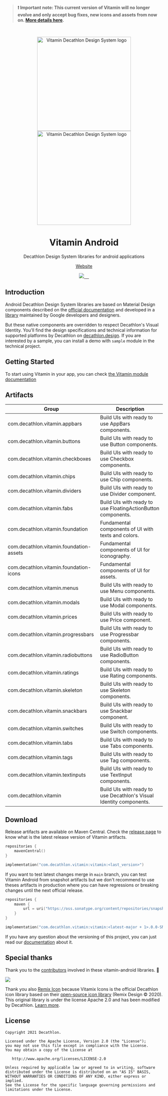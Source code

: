 > **❗ Important note: This current version of Vitamin will no longer evolve and only accept bug fixes, new icons and assets from now on. [More details here](https://github.com/Decathlon/vitamin-design/blob/main/IMPORTANT_NOTE.md).**

<br />

<p align="center">
  <img
    width="300px"
    src="https://user-images.githubusercontent.com/9600228/102414461-e3b92b00-3ff6-11eb-9c96-5f37c4d5e02c.png#gh-light-mode-only"
    alt="Vitamin Decathlon Design System logo" />
  <img
    width="300px"
    src="https://user-images.githubusercontent.com/9600228/147513091-66fcc204-279b-4140-9be5-c16744c0f637.png#gh-dark-mode-only"
    alt="Vitamin Decathlon Design System logo" />
</p>

<h1 align="center">Vitamin Android</h1>

<p align="center">Decathlon Design System libraries for android applications</p>

<p align="center">
  <a href="https://www.decathlon.design">Website</a>
</p>

<p align="center">
  <a aria-label="contributors graph" href="https://github.com/decathlon/vitamin-android/graphs/contributors">
    <img src="https://img.shields.io/github/contributors/decathlon/vitamin-android.svg">
  </a>
  <a aria-label="last commit" href="https://github.com/Decathlon/vitamin-android/commits">
    <img alt="" src=
  "https://img.shields.io/github/last-commit/decathlon/vitamin-android.svg">
  </a>
  <a aria-label="license" href="https://github.com/decathlon/vitamin-android/blob/main/LICENSE">
    <img src="https://img.shields.io/github/license/decathlon/vitamin-android.svg" alt="">
  </a>
  <a aria-label="Bitrise - Build main branch" href="https://app.bitrise.io/app/62ac2962b2dd627a">
    <img src="https://app.bitrise.io/app/62ac2962b2dd627a/status.svg?token=GlcHGXAWV2T4IItZiT43_A&branch=main" alt="">
  </a>
  <a aria-label="slack" href="https://join.slack.com/t/decathlon-design/shared_invite/zt-13kxb50ar-iHzqV~Olsu4~NCkEPj5c4g">
    <img src="https://img.shields.io/badge/slack-Decathlon%20Design%20System-purple.svg?logo=slack" alt="">
  </a>
</p>

## Introduction

Android Decathlon Design System libraries are based on Material Design components described on the [official
documentation](https://material.io/) and developed in a
[library](https://github.com/material-components/material-components-android) maintained by
Google developers and designers.

But these native components are overridden to respect Decathlon's Visual Identity. You'll find
the design specifications and technical information for supported platforms by Decathlon on
[decathlon.design](https://www.decathlon.design/). If you are interested by a sample,
you can install a demo with `sample` module in the technical project.

## Getting Started

To start using Vitamin in your app, you can check [the Vitamin module documentation](https://github.com/Decathlon/vitamin-android/tree/main/vitamin) 

## Artifacts

Group | Description
-- | --
com.decathlon.vitamin.appbars | Build UIs with ready to use AppBars components.
com.decathlon.vitamin.buttons | Build UIs with ready to use Button components.
com.decathlon.vitamin.checkboxes | Build UIs with ready to use Checkbox components.
com.decathlon.vitamin.chips | Build UIs with ready to use Chip components.
com.decathlon.vitamin.dividers | Build UIs with ready to use Divider component.
com.decathlon.vitamin.fabs | Build UIs with ready to use FloatingActionButton components.
com.decathlon.vitamin.foundation | Fundamental components of UI with texts and colors.
com.decathlon.vitamin.foundation-assets | Fundamental components of UI for iconography.
com.decathlon.vitamin.foundation-icons | Fundamental components of UI for assets.
com.decathlon.vitamin.menus | Build UIs with ready to use Menu components.
com.decathlon.vitamin.modals | Build UIs with ready to use Modal components.
com.decathlon.vitamin.prices | Build UIs with ready to use Price component.
com.decathlon.vitamin.progressbars | Build UIs with ready to use Progressbar components.
com.decathlon.vitamin.radiobuttons | Build UIs with ready to use RadioButton components.
com.decathlon.vitamin.ratings | Build UIs with ready to use Rating components.
com.decathlon.vitamin.skeleton | Build UIs with ready to use Skeleton components.
com.decathlon.vitamin.snackbars | Build UIs with ready to use Snackbar component.
com.decathlon.vitamin.switches | Build UIs with ready to use Switch components.
com.decathlon.vitamin.tabs | Build UIs with ready to use Tabs components.
com.decathlon.vitamin.tags | Build UIs with ready to use Tag components.
com.decathlon.vitamin.textinputs | Build UIs with ready to use TextInput components.
com.decathlon.vitamin | Build UIs with ready to use Decathlon's Visual Identity components.

## Download

Release artifacts are available on Maven Central. Check the [release page](https://github.com/Decathlon/vitamin-android/releases) 
to know what is the latest release version of Vitamin artifacts.

```kotlin
repositories {
    mavenCentral()
}

implementation("com.decathlon.vitamin:vitamin:<last_version>")
```

If you want to test latest changes merge in `main` branch, you can test Vitamin Android from
snapshot artifacts but we don't recommend to use theses artifacts in production where you can
have regressions or breaking changes until the next official release.

```kotlin
repositories {
    maven {
        url = uri("https://oss.sonatype.org/content/repositories/snapshots/")
    }
}

implementation("com.decathlon.vitamin:vitamin:<latest-major + 1>.0.0-SNAPSHOT")
```

If you have any question about the versioning of this project, you can just read our [documentation](https://github.com/Decathlon/vitamin-android/tree/main/VERSIONING.md)
about it.

## Special thanks

Thank you to the [contributors](https://github.com/Decathlon/vitamin-android/graphs/contributors) involved in these vitamin-android libraries. 💙

<a href="https://github.com/decathlon/vitamin-android/graphs/contributors">
  <img src="https://contrib.rocks/image?repo=decathlon/vitamin-android" />
</a>

Thank you also [Remix Icon](https://remixicon.com) because Vitamix Icons is the official Decathlon icon library based on their [open-source icon library](https://github.com/Remix-Design/RemixIcon) (Remix Design © 2020). This original library is under the license Apache 2.0 and has been modified by Decathlon. [Learn more](https://www.decathlon.design/726f8c765/p/58575f-vitamix-license).

## License

    Copyright 2021 Decathlon.

    Licensed under the Apache License, Version 2.0 (the "License");
    you may not use this file except in compliance with the License.
    You may obtain a copy of the License at

       http://www.apache.org/licenses/LICENSE-2.0

    Unless required by applicable law or agreed to in writing, software
    distributed under the License is distributed on an "AS IS" BASIS,
    WITHOUT WARRANTIES OR CONDITIONS OF ANY KIND, either express or implied.
    See the License for the specific language governing permissions and
    limitations under the License.
